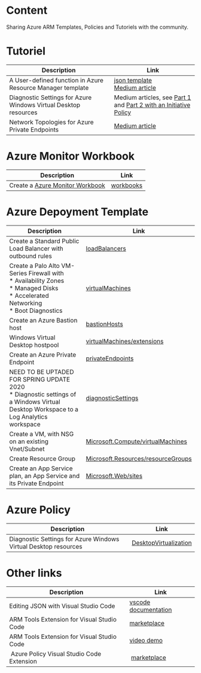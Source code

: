 # Content
Sharing Azure ARM Templates, Policies and Tutoriels with the community.


# Tutoriel

| Description  | Link |
| ------------- | ------------- |
| A User-defined function in Azure Resource Manager template | [json template](User-Defined-Function-Demo) <br> [Medium article](https://medium.com/faun/a-user-defined-function-in-azure-resource-manager-template-dbba3d834c8b)|
| Diagnostic Settings for Azure Windows Virtual Desktop resources | Medium articles, see [Part 1](https://medium.com/faun/diagnostic-settings-for-azure-windows-virtual-desktop-resources-part-1-534308e9fff0) and [Part 2 with an Initiative Policy](https://medium.com/faun/diagnostic-settings-for-azure-windows-virtual-desktop-resources-part-2-4bfb9ce8d1be) |
| Network Topologies for Azure Private Endpoints | [Medium article](https://medium.com/faun/network-topologies-for-azure-private-endpoints-ed7c968b0acd) |




# Azure Monitor Workbook

| Description  | Link |
| ------------- | ------------- |
| Create a [Azure Monitor Workbook](https://docs.microsoft.com/en-us/azure/azure-monitor/platform/workbooks-overview?WT.mc_id=AZ-MVP-5003548) | [workbooks](Create-AzWorkbookNetwork) |



# Azure Depoyment Template

| Description  | Link |
| ------------- | ------------- |
| Create a Standard Public Load Balancer with outbound rules | [loadBalancers](Create-AzureRmLoadBalancerOutboundRules) |
| Create a Palo Alto VM-Series Firewall with <br> * Availability Zones  <br> * Managed Disks  <br> * Accelerated Networking <br> * Boot Diagnostics | [virtualMachines](Create-AzureRmPaloAltoAz) |
| Create an Azure Bastion host | [bastionHosts](Create-AzBastion) |
| Windows Virtual Desktop hostpool | [virtualMachines/extensions](Create%20and%20provision%20WVD%20host%20pool) |
| Create an Azure Private Endpoint | [privateEndpoints](Create-AzPrivateEnpoints) |
| NEED TO BE UPTADED FOR SPRING UPDATE 2020 <br> * Diagnostic settings of a Windows Virtual Desktop Workspace to a Log Analytics workspace | [diagnosticSettings](Deploy-WvdWorkspaceDiagnostics) |
| Create a VM, with NSG on an existing Vnet/Subnet | [Microsoft.Compute/virtualMachines](Create-AzVm) |
| Create Resource Group | [Microsoft.Resources/resourceGroups](Create-AzRg) |
| Create an  App Service plan, an App Service and its Private Endpoint | [Microsoft.Web/sites](Create-AzAppService) |


# Azure Policy

| Description  | Link |
| ------------- | ------------- |
| Diagnostic Settings for Azure Windows Virtual Desktop resources | [DesktopVirtualization](Create-WvdDiagnosticsPolicy) |


# Other links

| Description  | Link |
| ------------- | ------------- |
| Editing JSON with Visual Studio Code | [vscode documentation](https://code.visualstudio.com/docs/languages/json) |
| ARM Tools Extension for Visual Studio Code | [marketplace](https://marketplace.visualstudio.com/items?itemName=msazurermtools.azurerm-vscode-tools) |
| ARM Tools Extension for Visual Studio Code | [video demo](https://youtu.be/PZ6dPpGNfxY) |
| Azure Policy Visual Studio Code Extension | [marketplace](https://marketplace.visualstudio.com/items?itemName=AzurePolicy.azurepolicyextension) |
